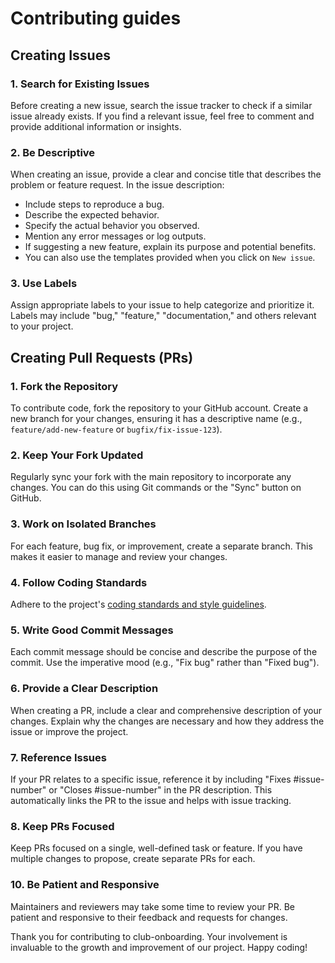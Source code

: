 # Contributing guides

## Creating Issues

### 1. Search for Existing Issues

Before creating a new issue, search the issue tracker to check if a similar issue already exists. If you find a relevant issue, feel free to comment and provide additional information or insights.

### 2. Be Descriptive

When creating an issue, provide a clear and concise title that describes the problem or feature request. In the issue description:

* Include steps to reproduce a bug.
* Describe the expected behavior.
* Specify the actual behavior you observed.
* Mention any error messages or log outputs.
* If suggesting a new feature, explain its purpose and potential benefits.
* You can also use the templates provided when you click on `New issue`.

### 3. Use Labels

Assign appropriate labels to your issue to help categorize and prioritize it. Labels may include "bug," "feature," "documentation," and others relevant to your project.

## Creating Pull Requests (PRs)

### 1. Fork the Repository

To contribute code, fork the repository to your GitHub account. Create a new branch for your changes, ensuring it has a descriptive name (e.g., `feature/add-new-feature` or `bugfix/fix-issue-123`).

### 2. Keep Your Fork Updated

Regularly sync your fork with the main repository to incorporate any changes. You can do this using Git commands or the "Sync" button on GitHub.

### 3. Work on Isolated Branches

For each feature, bug fix, or improvement, create a separate branch. This makes it easier to manage and review your changes.

### 4. Follow Coding Standards

Adhere to the project's [coding standards and style guidelines](CODE_STYLE.md).

### 5. Write Good Commit Messages

Each commit message should be concise and describe the purpose of the commit. Use the imperative mood (e.g., "Fix bug" rather than "Fixed bug").

### 6. Provide a Clear Description

When creating a PR, include a clear and comprehensive description of your changes. Explain why the changes are necessary and how they address the issue or improve the project.

### 7. Reference Issues

If your PR relates to a specific issue, reference it by including "Fixes #issue-number" or "Closes #issue-number" in the PR description. This automatically links the PR to the issue and helps with issue tracking.

### 8. Keep PRs Focused

Keep PRs focused on a single, well-defined task or feature. If you have multiple changes to propose, create separate PRs for each.

### 10. Be Patient and Responsive

Maintainers and reviewers may take some time to review your PR. Be patient and responsive to their feedback and requests for changes.

Thank you for contributing to club-onboarding. Your involvement is invaluable to the growth and improvement of our project. Happy coding!